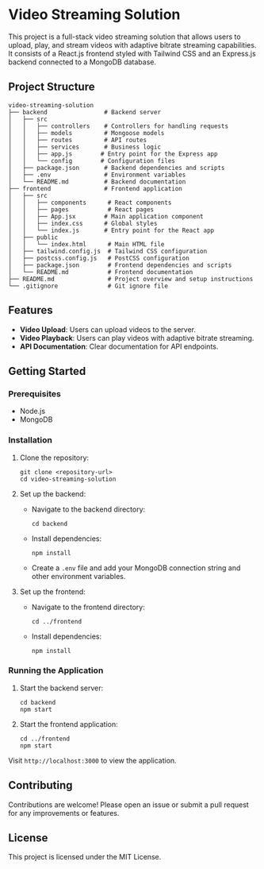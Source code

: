 # Video Streaming Solution

This project is a full-stack video streaming solution that allows users to upload, play, and stream videos with adaptive bitrate streaming capabilities. It consists of a React.js frontend styled with Tailwind CSS and an Express.js backend connected to a MongoDB database.

## Project Structure

```
video-streaming-solution
├── backend                # Backend server
│   ├── src
│   │   ├── controllers    # Controllers for handling requests
│   │   ├── models         # Mongoose models
│   │   ├── routes         # API routes
│   │   ├── services       # Business logic
│   │   ├── app.js        # Entry point for the Express app
│   │   └── config        # Configuration files
│   ├── package.json       # Backend dependencies and scripts
│   ├── .env               # Environment variables
│   └── README.md          # Backend documentation
├── frontend               # Frontend application
│   ├── src
│   │   ├── components      # React components
│   │   ├── pages           # React pages
│   │   ├── App.jsx        # Main application component
│   │   ├── index.css      # Global styles
│   │   └── index.js       # Entry point for the React app
│   ├── public
│   │   └── index.html      # Main HTML file
│   ├── tailwind.config.js  # Tailwind CSS configuration
│   ├── postcss.config.js   # PostCSS configuration
│   ├── package.json        # Frontend dependencies and scripts
│   └── README.md           # Frontend documentation
├── README.md               # Project overview and setup instructions
└── .gitignore              # Git ignore file
```

## Features

- **Video Upload**: Users can upload videos to the server.
- **Video Playback**: Users can play videos with adaptive bitrate streaming.
- **API Documentation**: Clear documentation for API endpoints.

## Getting Started

### Prerequisites

- Node.js
- MongoDB

### Installation

1. Clone the repository:
   ```
   git clone <repository-url>
   cd video-streaming-solution
   ```

2. Set up the backend:
   - Navigate to the backend directory:
     ```
     cd backend
     ```
   - Install dependencies:
     ```
     npm install
     ```
   - Create a `.env` file and add your MongoDB connection string and other environment variables.

3. Set up the frontend:
   - Navigate to the frontend directory:
     ```
     cd ../frontend
     ```
   - Install dependencies:
     ```
     npm install
     ```

### Running the Application

1. Start the backend server:
   ```
   cd backend
   npm start
   ```

2. Start the frontend application:
   ```
   cd ../frontend
   npm start
   ```

Visit `http://localhost:3000` to view the application.

## Contributing

Contributions are welcome! Please open an issue or submit a pull request for any improvements or features.

## License

This project is licensed under the MIT License.